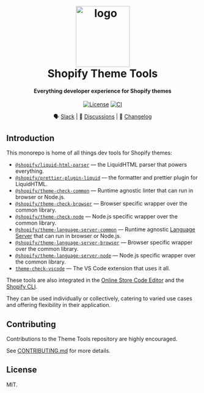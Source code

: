 <h1 align="center" style="position: relative;" >
  <br>
    <img src="https://github.com/Shopify/theme-check-vscode/blob/main/images/shopify_glyph.png?raw=true" alt="logo" width="141" height="160">
  <br>
  Shopify Theme Tools
</h1>

<h4 align="center">Everything developer experience for Shopify themes</h4>

<p align="center">
  <a href="https://github.com/Shopify/theme-tools/blob/main/LICENSE.md"><img src="https://img.shields.io/npm/l/@shopify/prettier-plugin-liquid.svg?sanitize=true" alt="License"></a>
  <a href="https://github.com/Shopify/theme-tools/actions/workflows/ci.yml"><img alt="CI" src="https://github.com/Shopify/theme-tools/actions/workflows/ci.yml/badge.svg"></a>
</p>

<div align="center">

🗣 [Slack](https://join.slack.com/t/shopifypartners/shared_invite/zt-sdr2quab-mGkzkttZ2hnVm0~8noSyvw) | 💬 [Discussions](https://github.com/Shopify/theme-tools/discussions) | 📝 [Changelog](./CHANGELOG.md)

</div>

## Introduction

This monorepo is home of all things dev tools for Shopify themes:

- [`@shopify/liquid-html-parser`](./packages/liquid-html-parser) — the LiquidHTML parser that powers everything.  
- [`@shopify/prettier-plugin-liquid`](./packages/prettier-plugin-liquid) — the formatter and prettier plugin for LiquidHTML.  
- [`@shopify/theme-check-common`](./packages/theme-check-common) — Runtime agnostic linter that can run in browser or Node.js.  
- [`@shopify/theme-check-browser`](./packages/browser) — Browser specific wrapper over the common library.  
- [`@shopify/theme-check-node`](./packages/node) — Node.js specific wrapper over the common library.  
- [`@shopify/theme-language-server-common`](./packages/theme-language-server-common) — Runtime agnostic [Language Server](https://microsoft.github.io/language-server-protocol/) that can run in browser or Node.js.  
- [`@shopify/theme-language-server-browser`](./packages/browser) — Browser specific wrapper over the common library.  
- [`@shopify/theme-language-server-node`](./packages/node) — Node.js specific wrapper over the common library.  
- [`theme-check-vscode`](./packages/vscode-extension) — The VS Code extension that uses it all.

These tools are also integrated in the [Online Store Code Editor](https://shopify.dev/docs/themes/tools/code-editor) and the [Shopify CLI](https://shopify.dev/docs/themes/tools/cli).

They can be used individually or collectively, catering to varied use cases and offering flexibility in their application.

## Contributing

Contributions to the Theme Tools repository are highly encouraged.

See [CONTRIBUTING.md](./docs/contributing.md) for more details.

## License

MIT.
